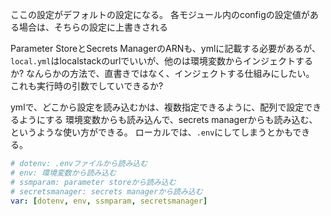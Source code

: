 ここの設定がデフォルトの設定になる。
各モジュール内のconfigの設定値がある場合は、そちらの設定に上書きされる

Parameter StoreとSecrets ManagerのARNも、ymlに記載する必要があるが、
`local.yml`はlocalstackのurlでいいが、他のは環境変数からインジェクトするか?
なんらかの方法で、直書きではなく、インジェクトする仕組みにしたい。
これも実行時の引数でしていできるか?

ymlで、どこから設定を読み込むかは、複数指定できるように、配列で設定できるようにする
環境変数からも読み込んで、secrets managerからも読み込む、というような使い方ができる。
ローカルでは、`.env`にしてしまうとかもできる。
```yml
# dotenv: .envファイルから読み込む
# env: 環境変数から読み込む
# ssmparam: parameter storeから読み込む
# secretsmanager: secrets managerから読み込む
var: [dotenv, env, ssmparam, secretsmanager]

```